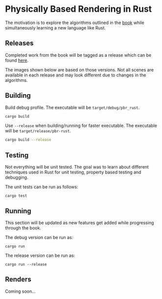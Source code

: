 # Physically Based Rendering in Rust

The motivation is to explore the algorithms outlined in the
[book](http://www.pbr-book.org/) while simultaneously learning a new language
like Rust.

## Releases

Completed work from the book will be tagged as a release which can be found
[here](https://github.com/hackmad/pbr_rust/releases).

The images shown below are based on those versions. Not all scenes are
available in each release and may look different due to changes in the
algorithms.

## Building

Build debug profile. The executable will be `target/debug/pbr_rust`.

```bash
cargo build
```

Use `--release` when building/running for faster executable. The executable
will be `target/release/pbr-rust`.

```bash
cargo build --release
```

## Testing

Not everything will be unit tested. The goal was to learn about different
techniques used in Rust for unit testing, property based testing and debugging.

The unit tests can be run as follows:

```
cargo test
```

## Running

This section will be updated as new features get added while progressing
through the book.

The debug version can be run as:

```
cargo run
```

The release version can be run as:

```
cargo run --release
```

## Renders

Coming soon...
